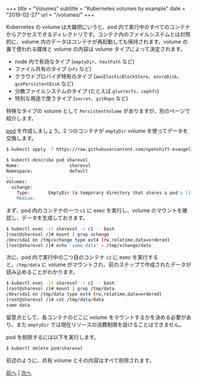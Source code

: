 +++
title = "Volumes"
subtitle = "Kubernetes volumes by example"
date = "2019-02-27"
url = "/volumes/"
+++

Kubernetes の volume は大雑把にいうと、pod 内で実行中のすべてのコンテナからアクセスできるディレクトリです。コンテナ内のファイルシステムとは対照的に、volume 内のデータはコンテナが再起動しても保持されます。volume の裏で使われる媒体と volume の内容は volume タイプによって決定されます。

- node 内で有効なタイプ (`emptyDir`、`hostPath` など)
- ファイル共有のタイプ (`nfs` など)
- クラウドプロバイダ特有のタイプ (`awsElasticBlockStore`、`azureDisk`、`gcePersistentDisk` など)
- 分散ファイルシステムのタイプ (たとえば `glusterfs`、`cephfs`)
- 特別な用途で使うタイプ (`secret`、`gitRepo` など)

特殊なタイプの volume として `PersistentVolume` がありますが、別のページで紹介します。

[pod](https://github.com/openshift-evangelists/kbe/blob/master/specs/volumes/pod.yaml) を作成しましょう。2 つのコンテナが `emptyDir` volume を使ってデータを交換します。

```bash
$ kubectl apply -f https://raw.githubusercontent.com/openshift-evangelists/kbe/master/specs/volumes/pod.yaml

$ kubectl describe pod sharevol
Name:                   sharevol
Namespace:              default
...
Volumes:
  xchange:
    Type:       EmptyDir (a temporary directory that shares a pod's lifetime)
    Medium:
```

まず、pod 内のコンテナの一つ `c1` に exec を実行し、volume のマウントを確認し、データを生成しておきます。

```bash
$ kubectl exec -it sharevol -c c1 -- bash
[root@sharevol /]# mount | grep xchange
/dev/sda1 on /tmp/xchange type ext4 (rw,relatime,data=ordered)
[root@sharevol /]# echo 'some data' > /tmp/xchange/data
```

次に、pod 内で実行中の二つ目のコンテナ `c2` に exec を実行すると、`/tmp/data` に volume がマウントされ、前のステップで作成されたデータが読み込めることがわかります。

```bash
$ kubectl exec -it sharevol -c c2 -- bash
[root@sharevol /]# mount | grep /tmp/data
/dev/sda1 on /tmp/data type ext4 (rw,relatime,data=ordered)
[root@sharevol /]# cat /tmp/data/data
some data
```

留意点として、各コンテナのどこに volume をマウントするかを決める必要があり、また `emptyDir` では現在リソースの消費制限を設けることはできません。

pod を削除するには以下を実行します。

```bash
$ kubectl delete pod/sharevol
```

前述のように、共有 volume とその内容はすべて削除されます。

[前へ](/ns) | [次へ](/pv)
